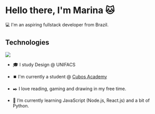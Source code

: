 
# Hello there, I'm Marina :cat:

💻 I'm an aspiring fullstack developer from Brazil.

## Technologies


![](?style=flat-square)

- 🎓 I study Design @ UNIFACS

- ⏹️ I'm currently a student @ [Cubos Academy](https://cubos.academy)

- ✒️ I love reading, gaming and drawing in my free time.

- 🌱 I’m currently learning JavaScript (Node.js, React.js) and a bit of Python.
